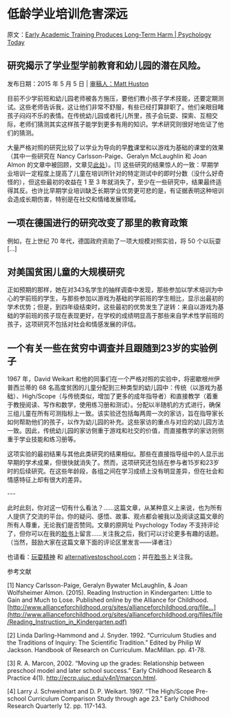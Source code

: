 # 低龄学业培训危害深远

原文：[Early Academic Training Produces Long-Term Harm | Psychology Today](https://www.psychologytoday.com/us/blog/freedom-learn/201505/early-academic-training-produces-long-term-harm)

## 研究揭示了学业型学前教育和幼儿园的潜在风险。

发布日期：2015 年 5 月 5 日 | [审稿人：Matt Huston](https://www.psychologytoday.com/us/docs/editorial-process)

目前不少学前班和幼儿园老师被各方施压，要他们教小孩子学术技能，还要定期测试。这些老师告诉我，这让他们非常不舒服，有些已经打算辞职了。他们亲眼目睹孩子闷闷不乐的表情。在传统幼儿园或者托儿所里，孩子会玩耍、探索、互相交际，老师们猜测其实这样孩子能学到更多有用的知识。学术研究则很好地佐证了他们的猜测。

大量严格对照的研究比较了以学业为导向的早[教](https://www.psychologytoday.com/us/basics/education)课堂和以游戏为基础的课堂的效果（其中一些研究在 Nancy Carlsson-Paige、Geralyn McLaughlin 和 Joan Almon 的文章中被回顾，文章见[此处](http://www.allianceforchildhood.org/sites/allianceforchildhood.org/files/file/Reading_Instruction_in_Kindergarten.pdf)）。[1] 这些研究的结果惊人的一致：早期学业培训一定程度上提高了儿童在培训所针对的特定测试中的即时分数（没什么好奇怪的），但这些最初的收益在 1 至 3 年就消失了，至少在一些研究中，结果最终适得其反。也许比早期学业培训缺乏长期学业优势更可悲的是，有证据表明这种培训会造成长期伤害，特别是在社交和情绪发展领域。

## 一项在德国进行的研究改变了那里的教育政策

例如，在上世纪 70 年代，德国政府资助了一项大规模对照实验，将 50 个以玩耍 [...]

## 对美国贫困儿童的大规模研究

正如预期的那样，她在对343名学生的抽样调查中发现，那些参加以学术培训为中心的学前班的学生，与那些参加以游戏为基础的学前班的学生相比，显示出最初的学术优势；但是，到四年级结束时，这些最初的优势发生了逆转：来自以游戏为基础的学前班的孩子现在表现更好，在学校的成绩明显高于那些来自学术性学前班的孩子，这项研究不包括对社会和情感发展的评估。

## 一个有关一些在贫穷中调查并且跟随到23岁的实验例子

1967 年，David Weikart 和他的同事们在一个严格对照的实验中，将密歇根州伊普西兰蒂的 68 名高度贫困的儿童分配到三种类型的幼儿园中：传统（以游戏为基础）、High/Scope（与传统类似，增加了更多的成年指导者）和直接教学（着重于教授阅读、写作和数学，使用练习册和测试）。分配以半随机的方式进行，确保三组儿童在所有可测指标上一致。该实验还包括每两周一次的家访，旨在指导家长如何帮助他们的孩子，以作为幼儿园的补充。这些家访的重点与对应的幼儿园方法一致。因此，传统幼儿园的家访侧重于游戏和社交的价值，而直接教学的家访则侧重于学业技能和练习册等。

这项实验的最初结果与其他此类研究的结果相似。那些在直接指导组中的人显示出早期的学术成果，但很快就消失了。然而，这项研究还包括在参与者15岁和23岁时的后续研究。在这些年龄段，各组之间在学习成绩上没有明显差异，但在社会和情感特征上却有很大的差异。

\---

此时此刻，你对这一切有什么看法？……这篇文章，从某种意义上来说，也为所有人提供了交流的平台。你的疑问、感悟、故事、观点都会被我以及阅读这篇文章的所有人尊重，无论我们是否赞同。文章的原网址 Psychology Today 不支持评论了，但你可以在我的[脸书](https://www.facebook.com/peter.gray.3572)上留言……关注我之后，我们可以讨论更多有趣的话题。（当然，鼓励大家在这篇文章下面的评论区里发言——译者注）

也请看：[玩耍精神](http://www.amazon.com/Free-Learn-Unleashing-Instinct-Self-Reliant/dp/0465084990/ref=sr_1_1?s=books&ie=UTF8&qid=1440592828&sr=1-1&keywords=peter+gray+free+to+learn) 和 [alternativestoschool.com](http://alternativestoschool.com/)；并在[脸书](https://www.facebook.com/peter.gray.3572)上关注我。

参考文献

[1] Nancy Carlsson-Paige, Geralyn Bywater McLaughlin, & Joan Wolfsheimer Almon. (2015). Reading Instruction in Kindergarten: Little to Gain and Much to Lose. Published online by the Alliance for Childhood. [http://www.allianceforchildhood.org/sites/allianceforchildhood.org/file…](http://www.allianceforchildhood.org/sites/allianceforchildhood.org/files/file/Reading_Instruction_in_Kindergarten.pdf)

[2] Linda Darling-Hammond and J. Snyder. 1992. “Curriculum Studies and the Traditions of Inquiry: The Scientific Tradition.” Edited by Philip W Jackson. Handbook of Research on Curriculum. MacMillan. pp. 41-78.

[3] R. A. Marcon, 2002. “Moving up the grades: Relationship between preschool model and later school success.” Early Childhood Research & Practice 4(1). http://ecrp.uiuc.edu/v4n1/marcon.html.

[4] Larry J. Schweinhart and D. P. Weikart. 1997. “The High/Scope Pre- school Curriculum Comparison Study through age 23.” Early Childhood Research Quarterly 12. pp. 117-143.